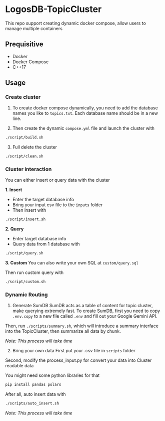 # LogosDB-TopicCluster

This repo support creating dynamic docker compose, allow users to manage multiple containers

## Prequisitive

- Docker
- Docker Compose
- C++17

## Usage

### Create cluster

1. To create docker compose dynamically, you need to add the database names you like to `topics.txt`.
   Each database name should be in a new line.

2. Then create the dynamic `compose.yml` file and launch the cluster with

```bash
./script/build.sh
```

3. Full delete the cluster

```bash
./script/clean.sh
```

### Cluster interaction

You can either insert or query data with the cluster

**1. Insert**

- Enter the target database info
- Bring your input csv file to the `inputs` folder
- Then insert with

```bash
./script/insert.sh
```

**2. Query**

- Enter target database info
- Query data from 1 database with

```bash
./script/query.sh
```

**3. Custom**
You can also write your own SQL at `custom/query.sql`

Then run custom query with

```bash
./script/custom.sh
```

### Dynamic Routing

1. Generate SumDB
   SumDB acts as a table of content for topic cluster, make querying extremely fast. To create SumDB,
   first you need to copy `.env.copy` to a new file called `.env` and fill out your Google Gemini API.

Then, run `./scripts/summary.sh`, which will introduce a summary interface into the TopicCluster, then summarize all data by chunk.

_Note: This process will take time_

2. Bring your own data
   First put your .csv file in `scripts` folder

Second, modify the process_input.py for convert your data into Cluster readable data

You might need some python libraries for that

```bash
pip install pandas polars
```

After all, auto insert data with

```bash
./scripts/auto_insert.sh
```

_Note: This process will take time_

